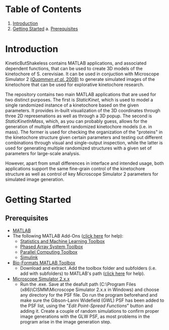 # Table of Contents
1. [Introduction](#introduction)
2. [Getting Started](#gettingstarted)
a. [Prerequisites](#prerequisites)

<a name="introduction"><a/>
# Introduction
KineticButShakeless contains MATLAB applications, and associated dependent functions, that can be used to create 3D models of the kinetochore of S. cerevisiae. It can be used in conjuction with Microscope Simulator 2 [(*Quammen et al.* 2008)](https://www.ncbi.nlm.nih.gov/pubmed/20431698) to generate simulated images of the kinetochore that can be used for explorative kinetochore research.

The repository contains two main MATLAB applications that are used for two distinct purposes. The first is *StaticKinet*, which is used to model a single randomized instance of a kinetochore based on the given parameters. It provides in-built visualization of the 3D coordinates through three 2D represenations as well as through a 3D popup. The second is *StaticKinetInMass*, which, as you can probably guess, allows for the generation of multiple different randomized kinetochore models (i.e. in mass). The former is used for checking the organization of the "proteins" in the kinetochore structure given certain parameters and testing out different combinations through visual and single-output inspection, while the latter is used for generating multiple randomized structures with a given set of parameters for large-scale analysis.

However, apart from small differences in interface and intended usage, both applications support the same fine-grain control of the kinetochore structure as well as control of key Microscope Simulator 2 parameters for simulated image generation.

# Getting Started
## Prerequisites
* [MATLAB](https://www.mathworks.com/downloads/)
* The following MATLAB Add-Ons ([click here](https://www.mathworks.com/help/matlab/matlab_env/get-add-ons.html) for help):
  * [Statistics and Machine Learning Toolbox](https://www.mathworks.com/products/statistics.html)
  * [Phased Array System Toolbox](https://www.mathworks.com/products/phased-array.html)
  * [Parallel Computing Toolbox](https://www.mathworks.com/products/parallel-computing.html)
  * [Simulink](https://www.mathworks.com/products/simulink.html)
* [Bio-Formats MATLAB Toolbox](https://www.openmicroscopy.org/bio-formats/downloads/)
  * Download and extract. Add the toolbox folder and subfolders (i.e. add with subfolders) to MATLAB's path ([click here](https://www.mathworks.com/help/matlab/matlab_env/add-remove-or-reorder-folders-on-the-search-path.html) for help).
* [Microscope Simulator 2.x.x](http://cismm.web.unc.edu/software/)
  * Run the .exe. Save at the deafult path (C:\Program Files (x86)\CISMM\Microscope Simulator 2.x.x in Windows) and choose any directory for the PSF file. Do run the program beforehand and make sure the Gibson-Lanni Widefield (GWL) PSF has been added to the PSF list, using the "*Edit Point-Spread Functions*" button and adding it. Create a couple of random simulations to confirm proper image generations with the GLW PSF, as most problems in the program arise in the image generation step.
